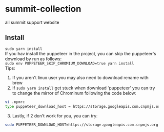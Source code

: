 <!--  
 * @Author: Alfred Yang  
 * @Github: https://github.com/cat-walk  
 * @Date: 2019-08-09 00:57:45  
 * @LastEditors: Alfred Yang
 * @LastEditTime: 2019-08-19 15:17:03
 * @Description: file content  
 -->  

# summit-collection  

all summit support website  

## Install  

`sudo yarn install`  
If you hav install the puppeteer in the project, you can skip the puppeteer's download by run as follows:  
`sudo env PUPPETEER_SKIP_CHROMIUM_DOWNLOAD=true yarn install`  
Tips:  

1. If you aren't linux user you may also need to download rename with brew  
2. If `sudo yarn install` get stuck when download 'puppeteer' you can try to change the mirror of Chrominum following the code below:  

```sh  
vi .npmrc  
type puppeteer_download_host = https://storage.googleapis.com.cnpmjs.org  
```  

3. Lastly, if 2 don't work for you, you can try:  

```sh  
sudo PUPPETEER_DOWNLOAD_HOST=https://storage.googleapis.com.cnpmjs.org cnpm i puppeteer -D  
```  
